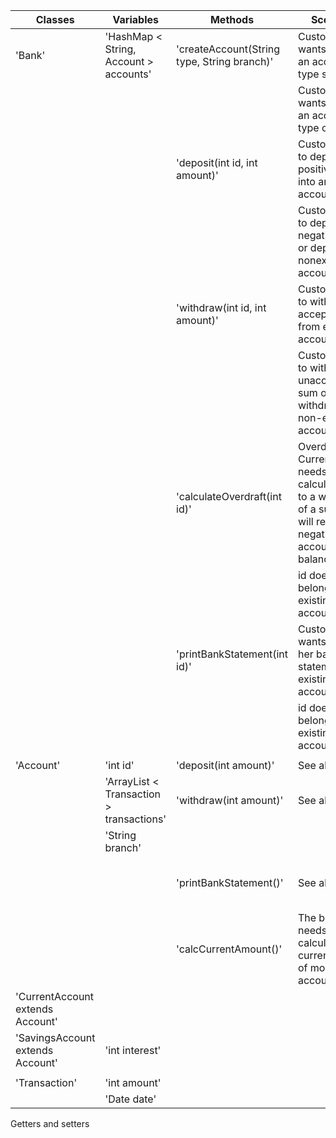 | Classes                          | Variables                                | Methods                                     | Scenarios                                                                                                                      | Outcomes                                               |
|----------------------------------|------------------------------------------|---------------------------------------------|--------------------------------------------------------------------------------------------------------------------------------|--------------------------------------------------------|
| 'Bank'                           | 'HashMap < String, Account > accounts'   | 'createAccount(String type, String branch)' | Customer wants to create an account of type saving                                                                             | Create SavingsAccount and return its id.               |
|                                  |                                          |                                             | Customer wants to create an account of type current                                                                            | Create CurrentAccount and return its id.               |
|                                  |                                          | 'deposit(int id, int amount)'               | Customer tries to deposit a positive sum into an existing account.                                                             | Create a transaction for that account + return true.   |
|                                  |                                          |                                             | Customer tries to deposit a negative sum or deposit into nonexistent account.                                                  | Return false + print appropriate message.              |
|                                  |                                          | 'withdraw(int id, int amount)'              | Customer tries to withdraw an acceptable sum from existing account.                                                            | Return true and create a transaction for that account. |
|                                  |                                          |                                             | Customer tries to withdraw an unacceptable sum or tries to withdraw from non-existent account.                                 | Return false and print appropriate message             |
|                                  |                                          | 'calculateOverdraft(int id)'                | Overdraft for CurrentAccount needs to be calculated due to a withdrawal of a sum that will result in negative account balance. | Return calculated overdraft.                           |
|                                  |                                          |                                             | id does not belong to an existing account                                                                                      | Return -1 and print appropriate message                |
|                                  |                                          | 'printBankStatement(int id)'                | Customer wants to see her bank statement from existing account                                                                 | Print transactions from account.                       |
|                                  |                                          |                                             | id does not belong to an existing account                                                                                      | Print that no such account exists.                     |
|                                  |                                          |                                             |                                                                                                                                |                                                        |
| 'Account'                        | 'int id'                                 | 'deposit(int amount)'                       | See above ^                                                                                                                    |                                                        |
|                                  | 'ArrayList < Transaction > transactions' | 'withdraw(int amount)'                      | See above ^                                                                                                                    |                                                        |
|                                  | 'String branch'                          |                                             |                                                                                                                                |                                                        |
|                                  |                                          | 'printBankStatement()'                      | See above ^                                                                                                                    | Format and return list of strings for bank statement   |
|                                  |                                          | 'calcCurrentAmount()'                       | The bank needs to calculate the current amount of money in the account.                                                        | Return the account balance                             |
| 'CurrentAccount extends Account' |                                          |                                             |                                                                                                                                |                                                        |
| 'SavingsAccount extends Account' | 'int interest'                           |                                             |                                                                                                                                |                                                        |
|                                  |                                          |                                             |                                                                                                                                |                                                        |
| 'Transaction'                    | 'int amount'                             |                                             |                                                                                                                                |                                                        |
|                                  | 'Date date'                              |                                             |                                                                                                                                |                                                        |

Getters and setters
